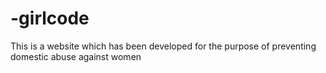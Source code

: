 # -girlcode

This is a website which has been developed for the purpose of preventing domestic abuse against women
